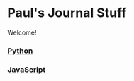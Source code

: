 # Paul's Journal Stuff

Welcome!

### [Python](https://github.com/CS2613-FA2021/journal-entries-phayes2/blob/main/Python.md)

### [JavaScript](https://github.com/CS2613-FA2021/journal-entries-phayes2/blob/main/JavaScript.md)
